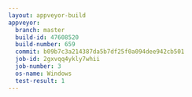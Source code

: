 ```yaml
---
layout: appveyor-build
appveyor:
  branch: master
  build-id: 47608520
  build-number: 659
  commit: b09b7c3a214387da5b7df25f0a094dee942cb501
  job-id: 2gxvqq4ykly7whii
  job-number: 3
  os-name: Windows
  test-result: 1
---
```

